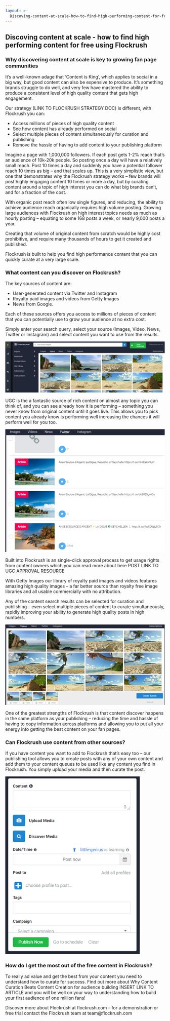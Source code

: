 ```yaml
---
layout: >-
  Discoving-content-at-scale-how-to-find-high-performing-content-for-free-using-Flockrush.html
---
```


<div class="ui left vertical stripe segment">
  <div class="ui left text container">
  <h2>
    Discoving content at scale - how to find high performing content for free using Flockrush
  </h2>
  <h3 class="ui header">
    Why discovering content at scale is key to growing fan page communities
  </h3>
  <p>It’s a well-known adage that ‘Content is King’, which applies to social in a big way, but good content can also be expensive to produce. It’s something brands struggle to do well, and very few have mastered the ability to produce
      a consistent level of high quality content that gets high engagement.
  </p>
  <p>Our strategy (LINK TO FLOCKRUSH STRATEGY DOC) is different, with Flockrush you can:
  </p>
  <ul class="ui list p-light-up"><li>Access millions of pieces of high quality content
      </li><li>See how content has already performed on social
      </li><li>Select multiple pieces of content simultaneously for curation and publishing
      </li><li>Remove the hassle of having to add content to your publishing platform
      </li></ul>
  <p>Imagine a page with 1,000,000 followers. If each post gets 1-2% reach that’s an audience of 10k-20k people. So posting once a day will have a relatively small reach. Post 10 times a day and suddenly you have a potential follower reach 10 times as
      big – and that scales up. This is a very simplistic view, but one that demonstrates why the Flockrush strategy works – few brands will post highly engaging content 10 times or more a day, but by curating content around a topic of high
      interest you can do what big brands can’t, and for a fraction of the cost.
  </p>
  <p>With organic post reach often low single figures, and reducing, the ability to achieve audience reach organically requires high volume posting. Growing large audiences with Flockrush on high interest topics needs as much as hourly posting – equating
      to some 168 posts a week, or nearly 9,000 posts a year.
  </p>
  <p>Creating that volume of original content from scratch would be highly cost prohibitive, and require many thousands of hours to get it created and published.
  </p>
  <p>Flockrush is built to help you find high performance content that you can quickly curate at a very large scale.
  </p>
  <h3 class="ui header">
    What content can you discover on Flockrush?
  </h3>
  <p></p>
  <p>The key sources of content are:
  </p>
  <ul class="ui list p-light-up"><li>User-generated content via Twitter and Instagram
      </li><li>Royalty paid images and videos from Getty Images
      </li><li>News from Google. &nbsp;
      </li></ul>
  <p>Each of these sources offers you access to millions of pieces of content that you can potentially use to grow your audience at no extra cost.
  </p>
  <p>Simply enter your search query, select your source (Images, Video, News, Twitter or Instagram) and select content you want to use from the results.
  </p>
  <p><img alt="Flockrush content discovery page" src="img/flockrush-content-discovery.png"></p>
  <p>UGC is the a fantastic source of rich content on almost any topic you can think of, and you can see already how it is performing – something you never know from original content until it goes live. This allows you to pick content you already know
      is performing well increasing the chances it will perform well for you too.
  </p>
  <p><img alt="Flockrush User Generated content discovery page" src="img/Flockrush-User-Generated-content-discovery-page.png"></p>
  <p></p>
  <p>Built into Flockrush is an single-click approval process to get usage rights from content owners which you can read more about here POST LINK TO UGC APPROVAL RESOURCE
  </p>
  <p>With Getty Images our library of royalty paid images and videos features amazing high quality images – a far better source than royalty free image libraries and all usable commercially with no attribution.
  </p>
  <p>Any of the content search results can be selected for curation and publishing – even select multiple pieces of content to curate simultaneously, rapidly improving your ability to generate high quality posts in high numbers.
  </p>
  <p><img alt="Curate at scale using Flockrush" src="img/curate-at-scale-flockrush.png"></p>
  <p></p>
  <p>One of the greatest strengths of Flockrush is that content discover happens in the same platform as your publishing – reducing the time and hassle of having to copy information across platforms and allowing you to put all your energy into getting
      the best content on your fan pages.
  </p>
  <h3 class="ui header">
    Can Flockrush use content from other sources?
  </h3>
  <p>If you have content you want to add to Flockrush that’s easy too – our publishing tool allows you to create posts with any of your own content and add them to your content queues to be used like any content you find in Flockrush. You simply
      upload your media and then curate the post.
  </p>
  <p><img alt="Use content from all sources" src="img/use-content-from-all-sources.png"></p>
  <p></p>
  <h3 class="ui header">
    How do I get the most out of the free content in Flockrush?
  </h3>
  <p>To really ad value and get the best from your content you need to understand how to curate for success. Find out more about Why Content Curation Beats Content Creation for audience building INSERT LINK TO ARTICLE and you will be well on your way to
          understanding how to build your first audience of one million fans!
      </p>
  <p>Discover more about Flockrush at flockrush.com – for a demonstration or free trial contact the Flockrush team at team@flockrush.com
      </p>
</div>
</div>
